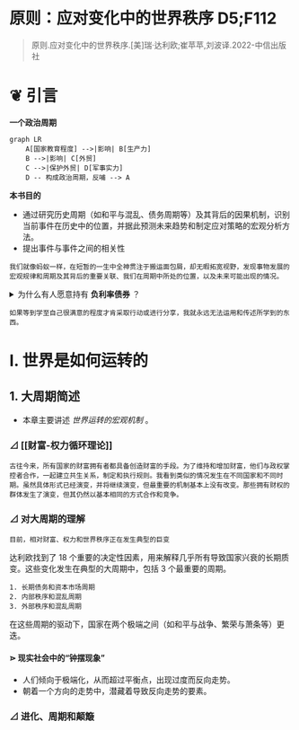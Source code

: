 # 原则：应对变化中的世界秩序 D5;F112

> 原则.应对变化中的世界秩序.[美]瑞·达利欧;崔苹苹,刘波译.2022-中信出版社

# ❦ 引言

**一个政治周期**

```mermaid
graph LR
    A[国家教育程度] -->|影响| B[生产力]
    B -->|影响| C[外贸]
    C -->|保护外贸| D[军事实力]
    D -- 构成政治周期，反哺 --> A
```

**本书目的**
- 通过研究历史周期（如和平与混乱、债务周期等）及其背后的因果机制，识别当前事件在历史中的位置，并据此预测未来趋势和制定应对策略的宏观分析方法。
- 提出事件与事件之间的相关性

```
我们就像蚂蚁一样，在短暂的一生中全神贯注于搬运面包屑，却无暇拓宽视野，发现事物发展的宏观规律和周期及其背后的重要关联、我们在周期中所处的位置，以及未来可能出现的情况。
```

<details><summary>为什么有人愿意持有 <strong>负利率债券</strong> ？</summary> 
	<table>
  <tr>
    <th>原因类别</th>
    <th>具体解释</th>
  </tr>
  <tr>
    <td><strong>避险需求</strong></td>
    <td>对于投资者来说，负利率债券可能是动荡时期最“安全”的避风港，尤其是当其他资产（如股票、房地产、甚至银行存款）面临更大风险（如贬值、违约或政治不稳定）时。例如欧元区或日本的债券，尽管利率为负，但在危机中仍被视为“最不坏”的选择。</td>
  </tr>
  <tr>
    <td><strong>流动性需求</strong></td>
    <td>某些负利率债券市场流动性极高，如德国国债。投资者可能出于交易或抵押需要而持有，即使回报为负，也便于快速买卖或作为融资工具。</td>
  </tr>
  <tr>
    <td><strong>资本管制和政治风险</strong></td>
    <td>有些国家实行资本管制，或存在政治风险（如货币贬值或外币不可兑换），为了避免本国货币暴跌或资金被困，投资者更倾向持有发达国家的负利率债券作为“价值稳定”的替代品。</td>
  </tr>
  <tr>
    <td><strong>通胀预期与实际回报</strong></td>
    <td>某些负的<strong>名义利率（Nominal Rate）</strong> 并不意味着负的实际回报，尤其是在<strong>通货紧缩环境下</strong>：若通缩导致物价下降，名义负利率债券可能仍具正的实际回报。</td>
  </tr>
  <tr>
    <td><strong>央行干预与货币政策操作</strong></td>
    <td>大型金融机构和银行因央行的非常规货币政策（如负利率政策，NIRP）必须持有这些债券，否则可能会在政策利率体系中受到惩罚。此外，在量化宽松下，央行购债推高债券价格，投资者预期未来卖出时有资本利得。</td>
  </tr>
  <tr>
    <td><strong>机构投资人等法律义务</strong></td>
    <td>某些投资者（如保险公司、养老基金）出于监管要求或自身模型设定，必须持有一定比例的债券，不受利率高低影响。</td>
  </tr>
  <tr>
    <td><strong>货币贬值预期下的相对优势</strong></td>
    <td>若投资者认为其本币将对债券计价货币（如欧元或日元）大幅贬值，则即使债券利率为负，总体上仍有可能获得本币计价的正收益。</td>
  </tr></table></details>

```
如果等到学至自己很满意的程度才肯采取行动或进行分享，我就永远无法运用和传述所学到的东西。
```


# Ⅰ. 世界是如何运转的

## 1. 大周期简述

- 本章主要讲述 *世界运转的宏观机制* 。

### ⊿ [[财富-权力循环理论]]

```
古往今来，所有国家的财富拥有者都具备创造财富的手段。为了维持和增加财富，他们与政权掌控者合作，一起建立共生关系，制定和执行规则。我看到类似的情况发生在不同国家和不同时期。虽然具体形式已经演变，并将继续演变，但最重要的机制基本上没有改变。那些拥有财权的群体发生了演变，但其仍然以基本相同的方式合作和竞争。
```

### ⊿ 对大周期的理解

```
目前，相对财富、权力和世界秩序正在发生典型的巨变
```

达利欧找到了 18 个重要的决定性因素，用来解释几乎所有导致国家兴衰的长期质变。这些变化发生在典型的大周期中，包括 3 个最重要的周期。
```
1. 长期债务和资本市场周期
2. 内部秩序和混乱周期
3. 外部秩序和混乱周期
```
在这些周期的驱动下，国家在两个极端之间（如和平与战争、繁荣与萧条等）更迭。
#### ⋗ 现实社会中的“钟摆现象”
- 人们倾向于极端化，从而超过平衡点，出现过度而反向走势。
- 朝着一个方向的走势中，潜藏着导致反向走势的要素。


### ⊿ 进化、周期和颠簸

